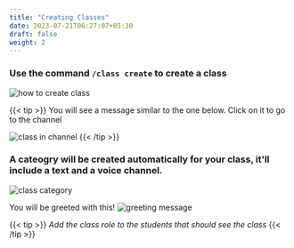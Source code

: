 ```yaml
---
title: "Creating Classes"
date: 2023-07-21T06:27:07+05:30
draft: false
weight: 2
---
```


### Use the command `/class create` to create a class
![how to create class](https://media.discordapp.net/attachments/1130869397733523570/1130876007272955964/image.png)

{{< tip >}}
You will see a message similar to the one below. Click on it to go to the channel

![class in channel](https://media.discordapp.net/attachments/1130869397733523570/1130876380687642684/image.png)
{{< /tip >}}

### A cateogry will be created automatically for your class, it'll include a text and a voice channel.

![class category](https://media.discordapp.net/attachments/1130869397733523570/1130876587240329276/image.png)

You will be greeted with this!
![greeting message](https://media.discordapp.net/attachments/1130869397733523570/1130877428164731001/image.png?width=1030&height=628)

{{< tip >}}
_Add the class role to the students that should see the class_
{{< /tip >}}

